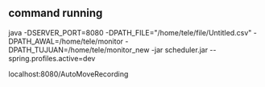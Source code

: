## command running

java -DSERVER_PORT=8080 -DPATH_FILE="/home/tele/file/Untitled.csv" -DPATH_AWAL=/home/tele/monitor -DPATH_TUJUAN=/home/tele/monitor_new -jar scheduler.jar --spring.profiles.active=dev

localhost:8080/AutoMoveRecording
